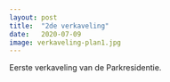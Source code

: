 ```yaml
---
layout: post
title:  "2de verkaveling"
date:   2020-07-09
image: verkaveling-plan1.jpg
---
```


<p class="intro"><span class="dropcap">E</span>erste verkaveling van de Parkresidentie.</p>

